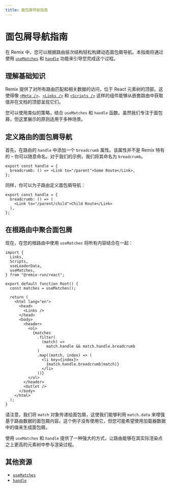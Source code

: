 ```yaml
---
title: 面包屑导航指南
---
```


# 面包屑导航指南

在 Remix 中，您可以根据路由层次结构轻松构建动态面包屑导航。本指南将通过使用 [`useMatches`][use-matches] 和 [`handle`][handle] 功能来引导您完成这个过程。

## 理解基础知识

Remix 提供了对所有路由匹配和相关数据的访问，位于 React 元素树的顶部。这使得像 [`<Meta />`][meta-component]、[`<Links />`][links-component] 和 [`<Scripts />`][scripts-component] 这样的组件能够从嵌套路由中获取值并在文档的顶部呈现它们。

您可以使用类似的策略，结合 `useMatches` 和 `handle` 函数。虽然我们专注于面包屑，但这里展示的原则适用于多种场景。

## 定义路由的面包屑导航

首先，在路由的 `handle` 中添加一个 `breadcrumb` 属性。该属性并不是 Remix 特有的 – 你可以随意命名。对于我们的示例，我们将其命名为 `breadcrumb`。

```tsx filename=app/routes/parent.tsx
export const handle = {
  breadcrumb: () => <Link to="/parent">Some Route</Link>,
};
```

同样，你可以为子路由定义面包屑导航：

```tsx filename=app/routes/parent.child.tsx
export const handle = {
  breadcrumb: () => (
    <Link to="/parent/child">Child Route</Link>
  ),
};
```

## 在根路由中聚合面包屑

现在，在您的根路由中使用 `useMatches` 将所有内容结合在一起：

```tsx filename=app/root.tsx lines=[5,9,19-28]
import {
  Links,
  Scripts,
  useLoaderData,
  useMatches,
} from "@remix-run/react";

export default function Root() {
  const matches = useMatches();

  return (
    <html lang="en">
      <head>
        <Links />
      </head>
      <body>
        <header>
          <ol>
            {matches
              .filter(
                (match) =>
                  match.handle && match.handle.breadcrumb
              )
              .map((match, index) => (
                <li key={index}>
                  {match.handle.breadcrumb(match)}
                </li>
              ))}
          </ol>
        </header>
        <Outlet />
      </body>
    </html>
  );
}
```

请注意，我们将 `match` 对象传递给面包屑，这使我们能够利用 `match.data` 来增强基于路由数据的面包屑内容。这个例子没有使用它，但您可能希望使用加载器数据中的值来生成面包屑。

使用 `useMatches` 和 `handle` 提供了一种强大的方式，让路由能够在其实际渲染点之上更高的元素树中参与渲染过程。

## 其他资源

- [`useMatches`][use-matches]
- [`handle`][handle]

[use-matches]: ../hooks/use-matches
[handle]: ../route/handle
[meta-component]: ../components/meta
[links-component]: ../components/links
[scripts-component]: ../components/scripts